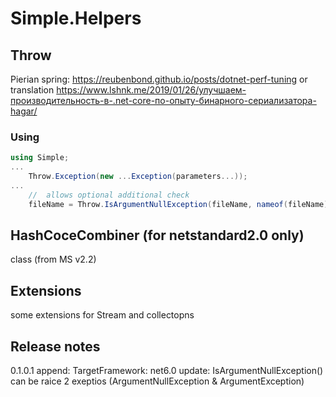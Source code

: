 # Simple.Helpers

## Throw

Pierian spring:
https://reubenbond.github.io/posts/dotnet-perf-tuning
or translation
https://www.lshnk.me/2019/01/26/улучшаем-производительность-в-.net-core-по-опыту-бинарного-сериализатора-hagar/

### Using

```cs
using Simple;
...
	Throw.Exception(new ...Exception(parameters...));
...
	//	allows optional additional check
	fileName = Throw.IsArgumentNullException(fileName, nameof(fileName), i => !string.IsNullOrEmpty(i));
```

## HashCoceCombiner (for netstandard2.0 only)
class (from MS v2.2)

## Extensions

some extensions for Stream and collectopns
##  Release notes

0.1.0.1
	append:
		TargetFramework: net6.0
	update:
		IsArgumentNullException() can be raice 2 exeptios (ArgumentNullException & ArgumentException)
